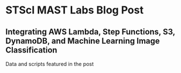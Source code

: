 # STScI MAST Labs Blog Post

## Integrating AWS Lambda, Step Functions, S3, DynamoDB, and Machine Learning Image Classification

Data and scripts featured in the post
